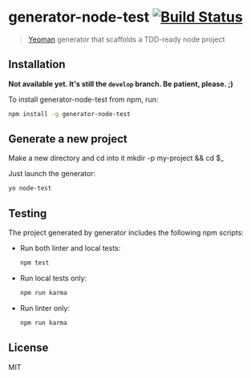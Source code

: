 # generator-node-test [![Build Status](https://secure.travis-ci.org/dmarchena/generator-node-test.png?branch=develop)](https://travis-ci.org/dmarchena/generator-node-test)

> [Yeoman](http://yeoman.io) generator that scaffolds a TDD-ready node project


## Installation

**Not  available yet. It's still the `develop` branch. Be patient, please. ;)**

To install generator-node-test from npm, run:

```bash
npm install -g generator-node-test
```

## Generate a new project

Make a new directory and cd into it mkdir -p my-project && cd $_

Just launch the generator:

```bash
yo node-test
```

## Testing

The project generated by generator includes the following npm scripts:

* Run both linter and local tests:

  ```bash
  npm test
  ```

* Run local tests only:

  ```bash
  npm run karma
  ```

* Run linter only:

  ```bash
  npm run karma
  ```

## License

MIT

